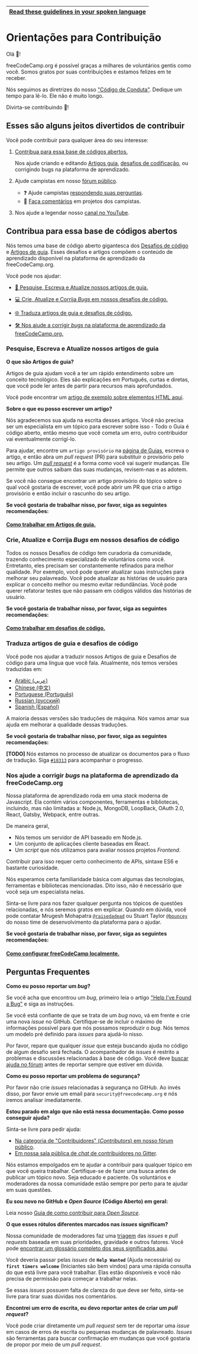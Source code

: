 <!-- do not translate this -->
| [Read these guidelines in your spoken language](/docs/i18n-languages) |
|-|
<!-- do not translate this -->

# Orientações para Contribuição

Olá 👋!

freeCodeCamp.org é possível graças a milhares de voluntários gentis como você. Somos gratos por suas contribuições e estamos felizes em te receber.

Nós seguimos as diretrizes do nosso ["Código de Conduta"](https://www.freecodecamp.org/code-of-conduct). Dedique um tempo para lê-lo. Ele não é muito longo.

Divirta-se contribuindo 🎉!

## Esses são alguns jeitos divertidos de contribuir

Você pode contribuir para qualquer área do seu interesse:

1. [Contribua para essa base de códigos abertos.](#contribua-para-essa-base-de-códigos-abertos)

    Nos ajude criando e editando [Artigos guia](https://www.freecodecamp.org/guide), [desafios de codificação](https://www.freecodecamp.org/learn), ou corrigindo bugs na plataforma de aprendizado.

2. Ajude campistas em nosso [fórum público](https://www.freecodecamp.org/forum/).

    - ❓ Ajude campistas [respondendo suas perguntas](https://www.freecodecamp.org/forum/?max_posts=1).
    - 💬 [Faça comentários](https://www.freecodecamp.org/forum/c/project-feedback?max_posts=1) em projetos dos campistas.

3. Nos ajude a legendar nosso [canal no YouTube](https://www.youtube.com/channel/UC8butISFwT-Wl7EV0hUK0BQ/videos).

## Contribua para essa base de códigos abertos

Nós temos uma base de código aberto gigantesca dos [Desafios de código](https://www.freecodecamp.org/learn) e [Artigos de guia](https://www.freecodecamp.org/guide).
Esses desafios e artigos compõem o conteúdo de aprendizado disponível na plataforma de aprendizado da freeCodeCamp.org.

Você pode nos ajudar:

- [📝 Pesquise, Escreva e Atualize nossos artigos de guia.](#pesquise-escreva-e-atualize-nossos-artigos-de-guia)

- [💻 Crie, Atualize e Corrija <i>Bugs</i> em nossos desafios de código.](#crie-atualize-e-corrija-bugs-em-nossos-desafios-de-código)

- [🌐 Traduza artigos de guia e desafios de código.](#traduza-artigos-de-guia-e-desafios-de-código)

- [🛠 Nos ajude a corrigir <i>bugs</i> na plataforma de aprendizado da freeCodeCamp.org.](#nos-ajude-a-corrigir-bugs-na-plataforma-de-aprendizado-da-freecodecamporg)

### Pesquise, Escreva e Atualize nossos artigos de guia

**O que são Artigos de guia?**

Artigos de guia ajudam você a ter um rápido entendimento sobre um conceito tecnológico. Eles são explicações em Português, curtas e diretas, que você pode ler antes de partir para recursos mais aprofundados.

Você pode encontrar um [artigo de exemplo sobre elementos HTML aqui](../../guide/portuguese/html/elements/index.md).

**Sobre o que eu posso escrever um artigo?**

Nós agradecemos sua ajuda na escrita desses artigos. Você não precisa ser um especialista em um tópico para escrever sobre isso - Todo o Guia é código aberto, então mesmo que você cometa um erro, outro contribuidor vai eventualmente corrigí-lo.

Para ajudar, encontre um `artigo provisório` na [página de Guias](https://www.freecodecamp.org/guide), escreva o artigo, e então abra um <i>pull request</i> (PR) para substituir o provisório pelo seu artigo. Um [<i>pull request</i>](https://help.github.com/articles/about-pull-requests/) é a forma como você vai sugerir mudanças. Ele permite que outros saibam das suas mudanças, revisem-nas e as adotem.

Se você não consegue encontrar um artigo provisório do tópico sobre o qual você gostaria de escrever, você pode abrir um PR que cria o artigo provisório e então incluir o rascunho do seu artigo.

**Se você gostaria de trabalhar nisso, por favor, siga as seguintes recomendações:**

#### [Como trabalhar em Artigos de guia.](/docs/portuguese/how-to-work-on-guide-articles.md)

### Crie, Atualize e Corrija <i>Bugs</i> em nossos desafios de código

Todos os nossos Desafios de código tem curadoria da comunidade, trazendo conhecimento especializado de voluntários como você.
Entretanto, eles precisam ser constantemente refinados para melhor qualidade. Por exemplo, você pode querer atualizar suas instruções para melhorar seu palavreado. Você pode atualizar as histórias de usuário para explicar o conceito melhor ou mesmo evitar redundâncias. Você pode querer refatorar testes que não passam em códigos válidos das histórias de usuário.

**Se você gostaria de trabalhar nisso, por favor, siga as seguintes recomendações:**

#### [Como trabalhar em desafios de código.](/docs/portuguese/how-to-work-on-coding-challenges.md)

### Traduza artigos de guia e desafios de código

Você pode nos ajudar a traduzir nossos Artigos de guia e Desafios de código para uma língua que você fala. Atualmente, nós temos versões traduzidas em:

- [Arabic (عربي)](https://github.com/freeCodeCamp/freeCodeCamp/tree/master/guide/arabic)
- [Chinese (中文)](https://github.com/freeCodeCamp/freeCodeCamp/tree/master/guide/chinese)
- [Portuguese (Português)](https://github.com/freeCodeCamp/freeCodeCamp/tree/master/guide/portuguese)
- [Russian (русский)](https://github.com/freeCodeCamp/freeCodeCamp/tree/master/guide/russian)
- [Spanish (Español)](https://github.com/freeCodeCamp/freeCodeCamp/tree/master/guide/spanish)

A maioria dessas versões são traduções de máquina. Nós vamos amar sua ajuda em melhorar a qualidade dessas traduções.

**Se você gostaria de trabalhar nisso, por favor, siga as seguintes recomendações:**

**[TODO]** Nós estamos no processo de atualizar os documentos para o fluxo de tradução. Siga [`#18313`](https://github.com/freeCodeCamp/freeCodeCamp/issues/18313) para acompanhar o progresso.

### Nos ajude a corrigir <i>bugs</i> na plataforma de aprendizado da freeCodeCamp.org

Nossa plataforma de aprendizado roda em uma <i>stack</i> moderna de Javascript. Ela contém vários componentes, ferramentas e bibliotecas, incluindo, mas não limitadas a: Node.js, MongoDB, LoopBack, OAuth 2.0, React, Gatsby, Webpack, entre outras.

De maneira geral,

- Nós temos um servidor de API baseado em Node.js.
- Um conjunto de aplicações cliente baseadas em React.
- Um <i>script</i> que nós utilizamos para avaliar nossos projetos <i>Frontend</i>.

Contribuir para isso requer certo conhecimento de APIs, sintaxe ES6 e bastante curiosidade.

Nós esperamos certa familiaridade básica com algumas das tecnologias, ferramentas e bibliotecas mencionadas. Dito isso, não é necessário que você seja um especialista nelas.

Sinta-se livre para nos fazer qualquer pergunta nos tópicos de questões relacionadas, e nós seremos gratos em explicar. Quando em dúvida, você pode contatar Mrugesh Mohapatra [`@raisedadead`](https://github.com/raisedadead) ou Stuart Taylor [`@bouncey`](https://github.com/bouncey) do nosso time de desenvolvimento da plataforma para o ajudar.

**Se você gostaria de trabalhar nisso, por favor, siga as seguintes recomendações:**

#### [Como configurar freeCodeCamp localmente.](/docs/portuguese/how-to-setup-freecodecamp-locally.md)

## Perguntas Frequentes

**Como eu posso reportar um <i>bug</i>?**

Se você acha que encontrou um <i>bug</i>, primeiro leia o artigo ["Help I've Found a Bug"](https://forum.freecodecamp.org/t/how-to-report-a-bug/19543) e siga as instruções.

Se você está confiante de que se trata de um <i>bug</i> novo, vá em frente e crie uma nova <i>issue</i> no GitHub. Certifique-se de incluir o máximo de informações possível para que nós possamos reproduzir o <i>bug</i>. Nós temos um modelo pré definido para <i>issues</i> para ajudá-lo nisso.

Por favor, repare que qualquer <i>issue</i> que esteja buscando ajuda no código de algum desafio será fechada. O acompanhador de <i>issues</i> é restrito a problemas e discussões relacionadas à base de código. Você deve [buscar ajuda no fórum](https://www.freecodecamp.org/forum) antes de reportar sempre que estiver em dúvida.

**Como eu posso reportar um problema de segurança?**

Por favor não crie <i>issues</i> relacionadas à segurança no GitHub. Ao invés disso, por favor envie um email para `security@freecodecamp.org` e nós iremos analisar imediatamente.

**Estou parado em algo que não está nessa documentação. Como posso conseguir ajuda?**

Sinta-se livre para pedir ajuda:

- [Na categoria de "Contribuidores" (<i>Contributors</i>) em nosso fórum público](https://www.freecodecamp.org/forum/c/contributors).
- [Em nossa sala pública de <i>chat</i> de contribuidores no Gitter](https://gitter.im/FreeCodeCamp/Contributors).

Nós estamos empolgados em te ajudar a contribuir para qualquer tópico em que você queira trabalhar. Certifique-se de fazer uma busca antes de publicar um tópico novo. Seja educado e paciente. Os voluntários e moderadores da nossa comunidade estão sempre por perto para te ajudar em suas questões.

**Eu sou novo no GitHub e <i>Open Source</i> (Código Aberto) em geral:**

Leia nosso [Guia de como contribuir para <i>Open Source</i>](https://github.com/freeCodeCamp/how-to-contribute-to-open-source).

**O que esses rótulos diferentes marcados nas <i>issues</i> significam?**

Nossa comunidade de moderadores faz uma [triagem](https://en.wikipedia.org/wiki/Software_bug#Bug_management) das <i>issues</i> e <i>pull requests</i> baseada em suas prioridades, gravidade e outros fatores. Você pode [encontrar um glossário completo dos seus significados aqui](https://github.com/freecodecamp/freecodecamp/labels).

Você deveria passar pelas <i>issues</i> de **`Help Wanted`** (Ajuda necessária) ou **`first timers welcome`** (Iniciantes são bem vindos) para uma rápida consulta do que está livre para você trabalhar. Elas estão disponíveis e você não precisa de permissão para começar a trabalhar nelas.

Se essas <i>issues</i> possuem falta de clareza do que deve ser feito, sinta-se livre para tirar suas dúvidas nos comentários.

**Encontrei um erro de escrita, eu devo reportar antes de criar um <i>pull request</i>?**

Você pode criar diretamente um <i>pull request</i> sem ter de reportar uma <i>issue</i> em casos de erros de escrita ou pequenas mudanças de palavreado. <i>Issues</i> são ferramentas para buscar confirmação em mudanças que você gostaria de propor por meio de um <i>pull request</i>.
